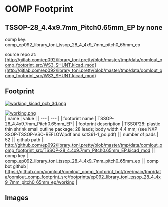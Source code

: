 # OOMP Footprint  
## TSSOP-28_4.4x9.7mm_Pitch0.65mm_EP  by none  
  
oomp key: oomp_ep092_library_toni_tssop_28_4_4x9_7mm_pitch0_65mm_ep  
  
source repo at: [http://gitlab.com/ep092/library_toni.pretty/blob/master/tmp/data/oomlout_oomp_footprint_src/WS3_SHUNT.kicad_mod](http://gitlab.com/ep092/library_toni.pretty/blob/master/tmp/data/oomlout_oomp_footprint_src/WS3_SHUNT.kicad_mod)  
## Footprint  
  
[![working_kicad_pcb_3d.png](working_kicad_pcb_3d_600.png)](working_kicad_pcb_3d.png)  
  
[![working.png](working_600.png)](working.png)  
| name | value | 
| --- | --- | 
| footprint name | TSSOP-28_4.4x9.7mm_Pitch0.65mm_EP | 
| footprint description | TSSOP28: plastic thin shrink small outline package; 28 leads; body width 4.4 mm; (see NXP SSOP-TSSOP-VSO-REFLOW.pdf and sot361-1_po.pdf) | 
| number of pads | 52 | 
| github path | http://github.com/ep092/library_toni.pretty/blob/master/tmp/data/oomlout_oomp_footprint_src/TSSOP-28_4.4x9.7mm_Pitch0.65mm_EP.kicad_mod | 
| oomp key | oomp_ep092_library_toni_tssop_28_4_4x9_7mm_pitch0_65mm_ep | 
| oomp bot github | https://github.com/oomlout/oomlout_oomp_footprint_bot/tree/main/tmp/data/oomlout_oomp_footprint_src/footprints/ep092_library_toni_tssop_28_4_4x9_7mm_pitch0_65mm_ep/working | 
## Images  
